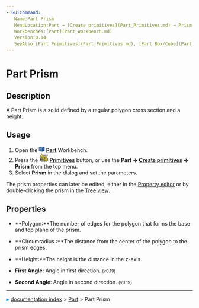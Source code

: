 ```yaml
---
- GuiCommand:
   Name:Part Prism
   MenuLocation:Part → [Create primitives](Part_Primitives.md) → Prism
   Workbenches:[Part](Part_Workbench.md)
   Version:0.14
   SeeAlso:[Part Primitives](Part_Primitives.md), [Part Box/Cube](Part_Box.md)
---
```


# Part Prism

## Description

A Part Prism is a solid defined by a regular polygon cross section and a height.

## Usage

1.  Open the **<img src="images/Workbench_Part.svg" width=16px> [Part](Part_Workbench.md)** Workbench.
2.  Press the **<img src="images/Part_Primitives.svg" width=24px> [Primitives](Part_Primitives.md)** button, or use the **Part → [Create primitives](Part_Primitives.md) → Prism** from the top menu.
3.  Select **Prism** in the dialog and set the parameters.

The prism properties can later be edited, either in the [Property editor](Property_editor.md) or by double-clicking the prism in the [Tree view](Tree_view.md).

## Properties

-    **Polygon:**The number of edges for the polygon that forms the base and top plane of the prism.

-    **Circumradius :**The distance from the center of the polygon to the prism edges.

-    **Height:**The height is the distance in the z-axis.

-    **First Angle**: Angle in first direction. <small>(v0.19)</small> 

-    **Second Angle**: Angle in second direction. <small>(v0.19)</small>



---
![](images/Right_arrow.png) [documentation index](../README.md) > [Part](Part_Workbench.md) > Part Prism
